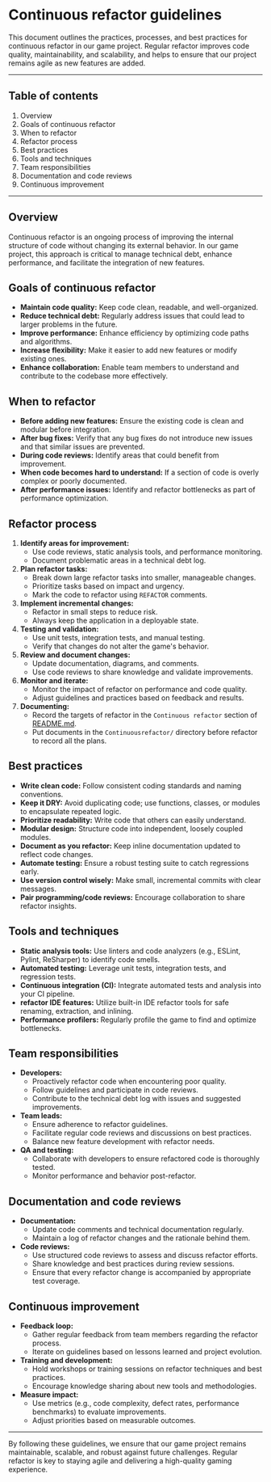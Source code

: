 # Continuous refactor guidelines

This document outlines the practices, processes, and best practices for continuous refactor in our game project. Regular refactor improves code quality, maintainability, and scalability, and helps to ensure that our project remains agile as new features are added.

---

## Table of contents

1. Overview
2. Goals of continuous refactor
3. When to refactor
4. Refactor process
5. Best practices
6. Tools and techniques
7. Team responsibilities
8. Documentation and code reviews
9. Continuous improvement

---

## Overview

Continuous refactor is an ongoing process of improving the internal structure of code without changing its external behavior. In our game project, this approach is critical to manage technical debt, enhance performance, and facilitate the integration of new features.

## Goals of continuous refactor

- **Maintain code quality:** Keep code clean, readable, and well-organized.
- **Reduce technical debt:** Regularly address issues that could lead to larger problems in the future.
- **Improve performance:** Enhance efficiency by optimizing code paths and algorithms.
- **Increase flexibility:** Make it easier to add new features or modify existing ones.
- **Enhance collaboration:** Enable team members to understand and contribute to the codebase more effectively.

## When to refactor

- **Before adding new features:** Ensure the existing code is clean and modular before integration.
- **After bug fixes:** Verify that any bug fixes do not introduce new issues and that similar issues are prevented.
- **During code reviews:** Identify areas that could benefit from improvement.
- **When code becomes hard to understand:** If a section of code is overly complex or poorly documented.
- **After performance issues:** Identify and refactor bottlenecks as part of performance optimization.

## Refactor process

1. **Identify areas for improvement:**
   - Use code reviews, static analysis tools, and performance monitoring.
   - Document problematic areas in a technical debt log.
2. **Plan refactor tasks:**
   - Break down large refactor tasks into smaller, manageable changes.
   - Prioritize tasks based on impact and urgency.
   - Mark the code to refactor using `REFACTOR` comments.
3. **Implement incremental changes:**
   - Refactor in small steps to reduce risk.
   - Always keep the application in a deployable state.
4. **Testing and validation:**
   - Use unit tests, integration tests, and manual testing.
   - Verify that changes do not alter the game's behavior.
5. **Review and document changes:**
   - Update documentation, diagrams, and comments.
   - Use code reviews to share knowledge and validate improvements.
6. **Monitor and iterate:**
   - Monitor the impact of refactor on performance and code quality.
   - Adjust guidelines and practices based on feedback and results.
7. **Documenting:**
   - Record the targets of refactor in the `Continuous refactor` section of [README.md](../../README.md).
   - Put documents in the `Continuousrefactor/` directory before refactor to record all the plans.

## Best practices

- **Write clean code:** Follow consistent coding standards and naming conventions.
- **Keep it DRY:** Avoid duplicating code; use functions, classes, or modules to encapsulate repeated logic.
- **Prioritize readability:** Write code that others can easily understand.
- **Modular design:** Structure code into independent, loosely coupled modules.
- **Document as you refactor:** Keep inline documentation updated to reflect code changes.
- **Automate testing:** Ensure a robust testing suite to catch regressions early.
- **Use version control wisely:** Make small, incremental commits with clear messages.
- **Pair programming/code reviews:** Encourage collaboration to share refactor insights.

## Tools and techniques

- **Static analysis tools:** Use linters and code analyzers (e.g., ESLint, Pylint, ReSharper) to identify code smells.
- **Automated testing:** Leverage unit tests, integration tests, and regression tests.
- **Continuous integration (CI):** Integrate automated tests and analysis into your CI pipeline.
- **refactor IDE features:** Utilize built-in IDE refactor tools for safe renaming, extraction, and inlining.
- **Performance profilers:** Regularly profile the game to find and optimize bottlenecks.

## Team responsibilities

- **Developers:**
  - Proactively refactor code when encountering poor quality.
  - Follow guidelines and participate in code reviews.
  - Contribute to the technical debt log with issues and suggested improvements.
- **Team leads:**
  - Ensure adherence to refactor guidelines.
  - Facilitate regular code reviews and discussions on best practices.
  - Balance new feature development with refactor needs.
- **QA and testing:**
  - Collaborate with developers to ensure refactored code is thoroughly tested.
  - Monitor performance and behavior post-refactor.

## Documentation and code reviews

- **Documentation:**
  - Update code comments and technical documentation regularly.
  - Maintain a log of refactor changes and the rationale behind them.
- **Code reviews:**
  - Use structured code reviews to assess and discuss refactor efforts.
  - Share knowledge and best practices during review sessions.
  - Ensure that every refactor change is accompanied by appropriate test coverage.

## Continuous improvement

- **Feedback loop:**
  - Gather regular feedback from team members regarding the refactor process.
  - Iterate on guidelines based on lessons learned and project evolution.
- **Training and development:**
  - Hold workshops or training sessions on refactor techniques and best practices.
  - Encourage knowledge sharing about new tools and methodologies.
- **Measure impact:**
  - Use metrics (e.g., code complexity, defect rates, performance benchmarks) to evaluate improvements.
  - Adjust priorities based on measurable outcomes.

---

By following these guidelines, we ensure that our game project remains maintainable, scalable, and robust against future challenges. Regular refactor is key to staying agile and delivering a high-quality gaming experience.
